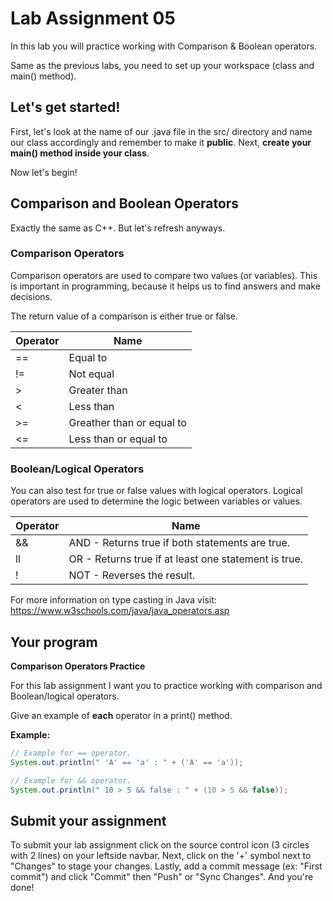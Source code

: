 # Lab Assignment 05

In this lab you will practice working with Comparison & Boolean operators.

Same as the previous labs, you need to set up your workspace (class and main() method).

## Let's get started!

First, let's look at the name of our .java file in the src/ directory and name our class accordingly and remember to make it **public**. Next, **create your main() method inside your class**.

Now let's begin!

## Comparison and Boolean Operators

Exactly the same as C++. But let's refresh anyways. 

### Comparison Operators

Comparison operators are used to compare two values (or variables). This is important in programming, because it helps us to find answers and make decisions.

The return value of a comparison is either true or false.

| Operator | Name |
| ---- | ---- |
| == | Equal to |
| != | Not equal |
| > | Greater than |
| < | Less than |
| >= | Greather than or equal to |
| <= | Less than or equal to |

### Boolean/Logical Operators

You can also test for true or false values with logical operators. Logical operators are used to determine the logic between variables or values.

| Operator | Name |
| ---- | ---- |
| && | AND - Returns true if both statements are true. |
| ll | OR - Returns true if at least one statement is true. |
| ! | NOT - Reverses the result. |


For more information on type casting in Java visit: https://www.w3schools.com/java/java_operators.asp 

## Your program

**Comparison Operators Practice**

For this lab assignment I want you to practice working with comparison and Boolean/logical operators. 

Give an example of **each** operator in a print() method.

**Example:**
```java
// Example for == operator.
System.out.println(" 'A' == 'a' : " + ('A' == 'a'));

// Example for && operator.
System.out.println(" 10 > 5 && false : " + (10 > 5 && false));
```

## Submit your assignment

To submit your lab assignment click on the source control icon (3 circles with 2 lines) on your leftside navbar. Next, click on the '+' symbol next to "Changes" to stage your changes. Lastly, add a commit message (ex: "First commit") and click "Commit" then "Push" or "Sync Changes". And you're done!
